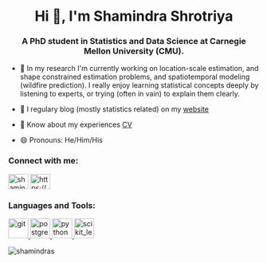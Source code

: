 <h1 align="center">Hi 👋, I'm Shamindra Shrotriya</h1>
<h3 align="center">A PhD student in Statistics and Data Science at Carnegie Mellon University (CMU).</h3>

- 🔭 In my research I'm currently working on location-scale estimation, and shape constrained estimation problems, and spatiotemporal modeling (wildfire prediction). I really enjoy learning statistical concepts deeply by listening to experts, or trying (often in vain) to explain them clearly.

- 📝 I regulary blog (mostly statistics related) on my [website](https://www.shamindras.com/)

- 📄 Know about my experiences [CV](https://www.shamindras.com/data/pdfs/CV.pdf)

- 😄 Pronouns: He/Him/His

<h3 align="left">Connect with me:</h3>
<p align="left">
<a href="https://twitter.com/shamindraas" target="blank"><img align="center" src="https://cdn.jsdelivr.net/npm/simple-icons@3.0.1/icons/twitter.svg" alt="shamindraas" height="30" width="40" /></a>
<a href="/https://www.shamindras.com/index.xml" target="blank"><img align="center" src="https://cdn.jsdelivr.net/npm/simple-icons@3.0.1/icons/rss.svg" alt="https://www.shamindras.com/index.xml" height="30" width="40" /></a>
</p>

<h3 align="left">Languages and Tools:</h3>
<p align="left"> <a href="https://git-scm.com/" target="_blank"> <img src="https://www.vectorlogo.zone/logos/git-scm/git-scm-icon.svg" alt="git" width="40" height="40"/> </a> <a href="https://www.postgresql.org" target="_blank"> <img src="https://devicons.github.io/devicon/devicon.git/icons/postgresql/postgresql-original-wordmark.svg" alt="postgresql" width="40" height="40"/> </a> <a href="https://www.python.org" target="_blank"> <img src="https://devicons.github.io/devicon/devicon.git/icons/python/python-original.svg" alt="python" width="40" height="40"/> </a> <a href="https://scikit-learn.org/" target="_blank"> <img src="https://upload.wikimedia.org/wikipedia/commons/0/05/Scikit_learn_logo_small.svg" alt="scikit_learn" width="40" height="40"/> </a> </p>

<p align="left"> <img src="https://komarev.com/ghpvc/?username=shamindras&label=Profile%20views&color=0e75b6&style=flat" alt="shamindras" /> </p>
